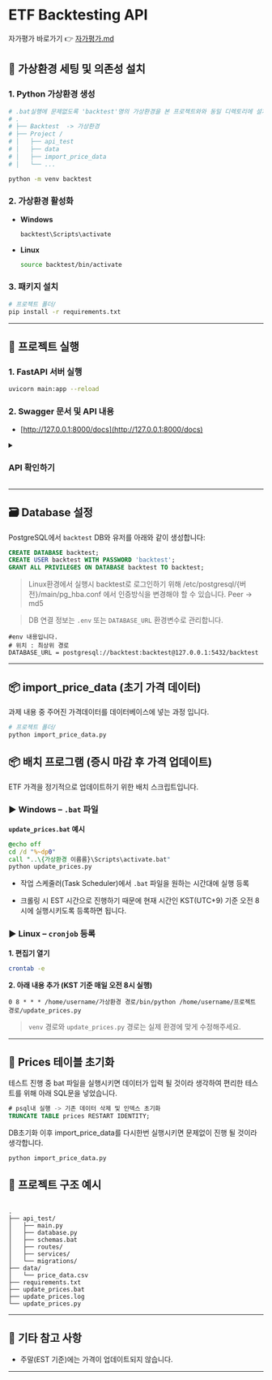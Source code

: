 # ETF Backtesting API

자가평가 바로가기 👉 [자가평가.md](자가평가.md)

## 🔧 가상환경 세팅 및 의존성 설치

### 1. Python 가상환경 생성

```bash
# .bat실행에 문제없도록 'backtest'명의 가상환경을 본 프로젝트와와 동일 디렉토리에 설치 부탁드립니다.
# .
# ├── Backtest  -> 가상환경
# ├── Project /
# │   ├── api_test
# │   ├── data
# │   ├── import_price_data
# │   └── ...

python -m venv backtest
```


### 2. 가상환경 활성화

- **Windows**
  ```bash
  backtest\Scripts\activate
  ```

- **Linux**
  ```bash
  source backtest/bin/activate
  ```

### 3. 패키지 설치

```bash
# 프로젝트 폴더/
pip install -r requirements.txt
```

---

## 🏃 프로젝트 실행

### 1. FastAPI 서버 실행

```bash
uvicorn main:app --reload
```

### 2. Swagger 문서 및 API 내용
- [http://127.0.0.1:8000/docs](http://127.0.0.1:8000/docs)


<details>
<summary> <h3><b>API 확인하기</b></h3> </summary>

#### 공통 정보

| 항목 | 내용 |
|------|------|
| Base URL | `/backtest` |
| Response Format | JSON |
| Auth | 없음 |

---

#### 기능 1. 백테스트 실행 및 저장

- **Method**: `POST`
- **URL**: `/backtest/run`
- **Description**: 입력값을 바탕으로 백테스트 계산 후 DB에 저장하고 결과 반환

##### ✅ Request Body
```json
{
  "start_year": 2020,
  "start_month": 1,
  "trade_day": 10,
  "initial_balance": 1000,
  "fee_rate": 0.001,
  "weight_months": 6
}
```

##### ✅ Response
```json
{
  "data_id": 1,
  "output": {
    "total_return": 0.66,
    "cagr": 0.1043,
    "vol": 0.121,
    "sharpe": 0.86,
    "mdd": -0.1947
  },
  "last_rebalance_weight": [
    ["SPY", 0.5],
    ["QQQ", 0.5],
    ["BIL", 0.0]
  ]
}
```
---

#### 기능  2. 백테스트 전체 목록 조회

- **Method**: `GET`
- **URL**: `/backtest/`
- **Description**: 저장된 모든 백테스트 `data_id`와 마지막 리밸런싱 비중 반환

##### ✅ Response
```json
[
  {
    "data_id": 1,
    "last_rebalance_weight": [["SPY", 0.5], ["QQQ", 0.5], ["BIL", 0.0]]
  },
  {
    "data_id": 2,
    "last_rebalance_weight": [["GLD", 0.5], ["QQQ", 0.5], ["BIL", 0.0]]
  }
]
```
---

#### 기능 3. 특정 백테스트 결과 조회

- **Method**: `GET`
- **URL**: `/backtest/{data_id}`
- **Description**: 특정 `data_id`의 입력값 + 통계 + 마지막 리밸런싱 비중 반환

##### ✅ Response
```json
{
  "input": {
    "start_year": 2020,
    "start_month": 1,
    "invest": 1000,
    "trade_date": 10,
    "cost": 0.001,
    "caculate_month": 6
  },
  "output": {
    "data_id": 1,
    "total_return": 0.66,
    "cagr": 0.1043,
    "vol": 0.121,
    "sharpe": 0.86,
    "mdd": -0.1947
  },
  "last_rebalance_weight": [
    ["SPY", 0.5],
    ["QQQ", 0.5],
    ["BIL", 0.0]
  ]
}
```
---

#### 기능 4. 백테스트 삭제

- **Method**: `DELETE`
- **URL**: `/backtest/{data_id}`
- **Description**: 특정 `data_id`의 백테스트 결과 삭제

##### ✅ Response
```json
{
  "data_id": 2
}
```

#### 테스트용 API

| Endpoint | 설명 |
|----------|------|
| `/backtest/test` | 매매 date 및 ETF 가격 DataFrame을 JSON으로 반환 |

</details>

---

## 🗃️ Database 설정

PostgreSQL에서 `backtest` DB와 유저를 아래와 같이 생성합니다:

```sql
CREATE DATABASE backtest;
CREATE USER backtest WITH PASSWORD 'backtest';
GRANT ALL PRIVILEGES ON DATABASE backtest TO backtest;
```
> Linux환경에서 실행시 backtest로 로그인하기 위해 /etc/postgresql/{버전}/main/pg_hba.conf 에서 인증방식을 변경해야 할 수 있습니다. Peer -> md5

> DB 연결 정보는 `.env` 또는 `DATABASE_URL` 환경변수로 관리합니다.

```
#env 내용입니다.
# 위치 : 최상위 경로
DATABASE_URL = postgresql://backtest:backtest@127.0.0.1:5432/backtest
```

---
## 📦 import_price_data (초기 가격 데이터)
과제 내용 중 주어진 가격데이터를 데이터베이스에 넣는 과정 입니다.
```bash
# 프로젝트 폴더/
python import_price_data.py
```



## 📦 배치 프로그램 (증시 마감 후 가격 업데이트)

ETF 가격을 정기적으로 업데이트하기 위한 배치 스크립트입니다.

### ▶ Windows – `.bat` 파일

**`update_prices.bat` 예시**

```bat
@echo off
cd /d "%~dp0"  
call "..\{가상환경 이름름}\Scripts\activate.bat"
python update_prices.py
```

- 작업 스케줄러(Task Scheduler)에서 `.bat` 파일을 원하는 시간대에 실행 등록

- 크롤링 시 EST 시간으로 진행하기 때문에 현재 시간인 KST(UTC+9) 기준 오전 8시에 실행시키도록 등록하면 됩니다.

### ▶ Linux – `cronjob` 등록

**1. 편집기 열기**
```bash
crontab -e
```

**2. 아래 내용 추가 (KST 기준 매일 오전 8시 실행)**
```cron
0 8 * * * /home/username/가상환경 경로/bin/python /home/username/프로젝트 경로/update_prices.py
```

> `venv` 경로와 `update_prices.py` 경로는 실제 환경에 맞게 수정해주세요.

---
## 📓 Prices 테이블 초기화
테스트 진행 중 bat 파일을 실행시키면 데이터가 입력 될 것이라 생각하여 편리한 테스트를 위해 아래 SQL문을 넣었습니다.
```sql
# psql내 실행 -> 기존 데이터 삭제 및 인덱스 초기화
TRUNCATE TABLE prices RESTART IDENTITY;
```

DB초기화 이후 import_price_data를 다시한번 실행시키면 문제없이 진행 될 것이라 생각합니다.
```
python import_price_data.py
```



## 📁 프로젝트 구조 예시

```

.
├── api_test/
│   ├── main.py
│   ├── database.py
│   ├── schemas.bat
│   ├── routes/
│   ├── services/
│   └── migrations/
├── data/
│   └── price_data.csv
├── requirements.txt
├── update_prices.bat
├── update_prices.log
└── update_prices.py
```

---

## 📌 기타 참고 사항
- 주말(EST 기준)에는 가격이 업데이트되지 않습니다.
---
